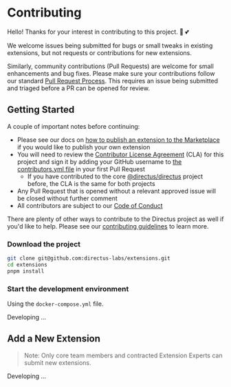 # Contributing

Hello! Thanks for your interest in contributing to this project. 🐰 💕

We welcome issues being submitted for bugs or small tweaks in existing extensions, but not requests or contributions for new extensions.

Similarly, community contributions (Pull Requests) are welcome for small enhancements and bug fixes. Please make sure your contributions follow our standard [Pull Request Process](https://docs.directus.io/contributing/pull-request-process). This requires an issue being submitted and triaged before a PR can be opened for review.

## Getting Started

A couple of important notes before continuing:

* Please see our docs on [how to publish an extension to the Marketplace](//docs.directus.io/extensions/marketplace/publishing.html) if you would like to publish your own extension
* You will need to review the [Contributor License Agreement](https://github.com/directus-labs/extensions/blob/main/cla.md) (CLA) for this project and sign it by adding your GitHub username to [the contributors.yml file](https://github.com/directus-labs/extensions/blob//contributors.yml) in your first Pull Request
  * If you have contributed to the core [@directus/directus](https://github.com/directus/directus) project before, the CLA is the same for both projects
* Any Pull Request that is opened without a relevant approved issue will be closed without further comment
* All contributors are subject to our [Code of Conduct](https://docs.directus.io/contributing/code-of-conduct.html)

There are plenty of other ways to contribute to the Directus project as well if you'd like to help. Please see our [contributing guidelines](https://docs.directus.io/contributing/introduction) to learn more.

### Download the project

```sh
git clone git@github.com:directus-labs/extensions.git
cd extensions
pnpm install
```

### Start the development environment

Using the `docker-compose.yml` file.

Developing ...

## Add a New Extension

> Note: Only core team members and contracted Extension Experts can submit new extensions.

Developing ...
